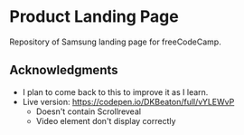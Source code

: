 # Product Landing Page

Repository of Samsung landing page for freeCodeCamp.

## Acknowledgments

- I plan to come back to this to improve it as I learn.
- Live version: https://codepen.io/DKBeaton/full/vYLEWvP
  - Doesn't contain Scrollreveal
  - Video element don't display correctly
